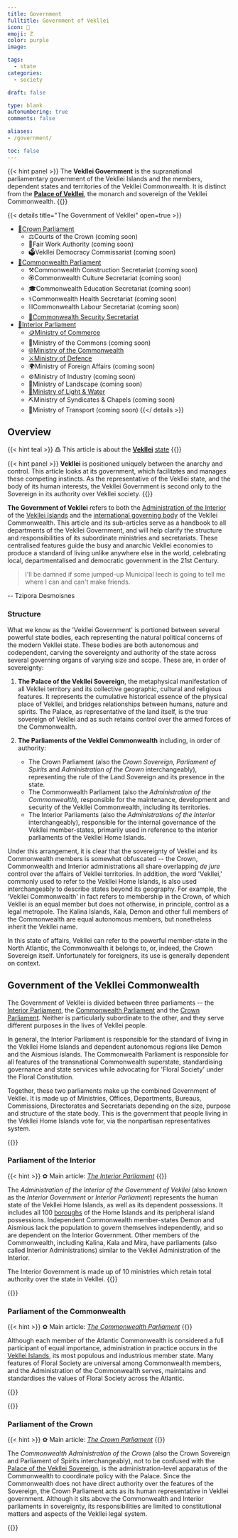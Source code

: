 ```yaml
---
title: Government
fulltitle: Government of Vekllei
icon: 🌸
emoji: Ζ
color: purple
image: 

tags: 
  - state
categories:
  - society

draft: false

type: blank
autonumbering: true
comments: false

aliases:
- /government/

toc: false
---
```

{{< hint panel >}}
The **Vekllei Government** is the supranational parliamentary government of the Vekllei Islands and the members, dependent states and territories of the Vekllei Commonwealth. It is distinct from the [**Palace of Vekllei**](/utopia/society/state/palace), the monarch and sovereign of the Vekllei Commonwealth.
{{</hint>}}

{{< details title="The Government of Vekllei" open=true >}}
- <a href="/utopia/society/state/government/crown/"><span class="navicon">🌸</span>Crown Parliament</a>
	- <span class="navicon">⚖️</span>Courts of the Crown (coming soon)
	- <span class="navicon">💼</span>Fair Work Authority (coming soon)
	- <span class="navicon">🗳️</span>Vekllei Democracy Commissariat (coming soon)
- <a href="/utopia/society/state/government/commonwealth/"><span class="navicon">🌸</span>Commonwealth Parliament</a>
	- <span class="navicon">⚒️</span>Commonwealth Construction Secretariat (coming soon)
	- <!--<a href="/utopia/society/state/government/commonwealth/culture">--><span class="navicon">🏵</span>Commonwealth Culture Secretariat (coming soon)
	- <!--<a href="/utopia/society/state/government/commonwealth/education">--><span class="navicon">🎓</span>Commonwealth Education Secretariat (coming soon)
	- <span class="navicon">⚕️</span>Commonwealth Health Secretariat (coming soon)
	- <span class="navicon">⛓️</span>Commonwealth Labour Secretariat (coming soon)
	- <a href="/utopia/society/state/government/commonwealth/security"><span class="navicon">🏹</span>Commonwealth Security Secretariat</a>
- <a href="/utopia/society/state/government/interior/"><span class="navicon">🌸</span>Interior Parliament</a>
	- <a href="/utopia/society/state/government/interior/commerce"><span class="navicon">🪙</span>Ministry of Commerce</a>
	- <span class="navicon">🚧</span>Ministry of the Commons (coming soon)
	- <a href="/utopia/society/state/government/interior/commonwealth"><span class="navicon">🌐</span>Ministry of the Commonwealth</a>
	- <a href="/utopia/society/state/government/interior/defence"><span class="navicon">⚔️</span>Ministry of Defence</a>
	- <span class="navicon">🌍</span>Ministry of Foreign Affairs (coming soon)
	- <span class="navicon">⚙️</span>Ministry of Industry (coming soon)
	- <span class="navicon">🌋</span>Ministry of Landscape (coming soon)
	- <a href="/utopia/society/state/government/interior/light-and-water"><span class="navicon">🔌</span>Ministry of Light & Water</a>
	- <span class="navicon">⛏️</span>Ministry of Syndicates & Chapels (coming soon)
	- <span class="navicon">🚃</span>Ministry of Transport (coming soon)
{{</ details >}}

## Overview
{{< hint teal >}}
߷ This article is about the [**Vekllei**](/utopia/vekllei) [state](/utopia/society/state/)
{{</hint>}}

{{< hint panel >}}
**Vekllei** is positioned uniquely between the anarchy and control. This article looks at its government, which facilitates and manages these competing instincts. As the representative of the Vekllei state, and the body of its human interests, the Vekllei Government is second only to the Sovereign in its authority over Vekllei society.
{{</hint>}}

**The Government of Vekllei** refers to both the [Administration of the Interior](/utopia/society/government/#administration-of-the-interior) of the [Vekllei Islands](/utopia/vekllei/) and the [international governing body](/utopia/society/government/#administration-of-the-commonwealth) of the Vekllei Commonwealth. This article and its sub-articles serve as a handbook to all departments of the Vekllei Government, and will help clarify the structure and responsibilities of its subordinate ministries and secretariats. These centralised features guide the busy and anarchic Vekllei economies to produce a standard of living unlike anywhere else in the world, celebrating local, departmentalised and democratic government in the 21st Century.

> I'll be damned if some jumped-up Municipal leech is going to tell me where I can and can't make friends.

-- Tzipora Desmoisnes

### Structure

What we know as the 'Vekllei Government' is portioned between several powerful state bodies, each representing the natural political concerns of the modern Vekllei state. These bodies are both autonomous and codependent, carving the sovereignty and authority of the state across several governing organs of varying size and scope. These are, in order of sovereignty:

1. **The Palace of the Vekllei Sovereign**, the metaphysical manifestation of all Vekllei territory and its collective geographic, cultural and religious features. It represents the cumulative historical essence of the physical place of Vekllei, and bridges relationships between humans, nature and spirits. The Palace, as representative of the land itself, is the true sovereign of Vekllei and as such retains control over the armed forces of the Commonwealth.
2. **The Parliaments of the Vekllei Commonwealth** including, in order of authority:

	- The Crown Parliament (also the *Crown Sovereign*, *Parliament of Spirits* and *Administration of the Crown* interchangeably), representing the rule of the Land Sovereign and its presence in the state.
	- The Commonwealth Parliament (also the *Administration of the Commonwealth*), responsible for the maintenance, development and security of the Vekllei Commonwealth, including its territories.
	- The Interior Parliaments (also the *Administrations of the Interior* interchangeably), responsible for the internal governance of the Vekllei member-states, primarily used in reference to the interior parliaments of the Vekllei Home Islands.

Under this arrangement, it is clear that the sovereignty of Vekllei and its Commonwealth members is somewhat obfuscated -- the Crown, Commonwealth and Interior administrations all share overlapping *de jure* control over the affairs of Vekllei territories. In addition, the word 'Vekllei,' commonly used to refer to the Vekllei Home Islands, is also used interchangeably to describe states beyond its geography. For example, the 'Vekllei Commonwealth' in fact refers to membership in the Crown, of which Vekllei is an equal member but does not otherwise, in principle, control as a legal metropole. The Kalina Islands, Kala, Demon and other full members of the Commonwealth are equal autonomous members, but nonetheless inherit the Vekllei name. 

In this state of affairs, Vekllei can refer to the powerful member-state in the North Atlantic, the Commonwealth it belongs to, or, indeed, the Crown Sovereign itself. Unfortunately for foreigners, its use is generally dependent on context.

## Government of the Vekllei Commonwealth

The Government of Vekllei is divided between three parliaments -- the [Interior Parliament](/utopia/society/state/government/interior), the [Commonwealth Parliament](/utopia/society/state/government/commonwealth) and the [Crown Parliament](/utopia/society/state/government/crown/). Neither is particularly subordinate to the other, and they serve different purposes in the lives of Vekllei people. 

In general, the Interior Parliament is responsible for the standard of living in the Vekllei Home Islands and dependent autonomous regions like Demon and the Aismious islands. The Commonwealth Parliament is responsible for all features of the transnational Commonwealth superstate, standardising governance and state services while advocating for 'Floral Society' under the Floral Constitution.

Together, these two parliaments make up the combined Government of Vekllei. It is made up of Ministries, Offices, Departments, Bureaus, Commissions, Directorates and Secretariats depending on the size, purpose and structure of the state body. This is the government that people living in the Vekllei Home Islands vote for, via the nonpartisan representatives system.

{{<box>}}
### Parliament of the Interior

{{< hint >}}
✿ Main article: *[The Interior Parliament](/utopia/society/state/government/interior)*
{{</hint>}}

The *Administration of the Interior of the Government of Vekllei* (also known as the *Interior Government* or *Interior Parliament*) represents the human state of the Vekllei Home Islands, as well as its dependent possessions. It includes all 100 [boroughs](/utopia/landscape/boroughs/) of the Home Islands and its peripheral island possessions. Independent Commonwealth member-states Demon and Aismious lack the population to govern themselves independently, and so are dependent on the Interior Government. Other members of the Commonwealth, including Kalina, Kala and Mira, have parliaments (also called Interior Administrations) similar to the Vekllei Administration of the Interior.

The Interior Government is made up of 10 ministries which retain total authority over the state in Vekllei.
{{</box>}}

{{<box>}}
### Parliament of the Commonwealth

{{< hint >}}
✿ Main article: *[The Commonwealth Parliament](/utopia/society/state/government/commonwealth)*
{{</hint>}}

Although each member of the Atlantic Commonwealth is considered a full participant of equal importance, administration in practice occurs in the [Vekllei Islands](/utopia/vekllei/), its most populous and industrious member state. Many features of Floral Society are universal among Commonwealth members, and the Administration of the Commonwealth serves, maintains and standardises the values of Floral Society across the Atlantic.

{{</box>}}

{{<box>}}
### Parliament of the Crown 

{{< hint >}}
✿ Main article: *[The Crown Parliament](/utopia/society/state/government/crown)*
{{</hint>}}

The *Commonwealth Administration of the Crown* (also the Crown Sovereign and Parliament of Spirits interchangeably), not to be confused with the [Palace of the Vekllei Sovereign](/utopia/society/government/#palace-of-the-vekllei-sovereign), is the administration-level apparatus of the Commonwealth to coordinate policy with the Palace. Since the Commonwealth does not have direct authority over the features of the Sovereign, the Crown Parliament acts as its human representative in Vekllei government. Although it sits above the Commonwealth and Interior parliaments in sovereignty, its responsibilities are limited to constitutional matters and aspects of the Vekllei legal system. 

{{</box>}}